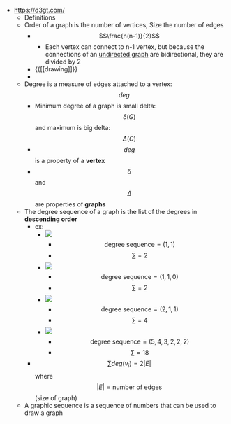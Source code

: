 - https://d3gt.com/
    - Definitions
    - Order of a graph is the number of vertices, Size the number of edges
        - $$\frac{n(n-1)}{2}$$ 
            - Each vertex can connect to n-1 vertex, but because the connections of an [undirected graph](((MGxjRmXPv))) are bidirectional, they are divided by 2
        - {{[[drawing]]}}
        - 
    - Degree is a measure of edges attached to a vertex: $$deg$$
        - Minimum degree of a graph is small delta: $$\delta(G)$$ and maximum is big delta: $$\Delta(G)$$
        - $$deg$$ is a property of a **vertex**
        - $$\delta$$ and $$\Delta$$ are properties of **graphs**
    - The degree sequence of a graph is the list of the degrees in **descending order**
        - ex:
            - ![](https://firebasestorage.googleapis.com/v0/b/firescript-577a2.appspot.com/o/imgs%2Fapp%2FJavier-knowledge-graph%2F26Rzq7CnEG.png?alt=media&token=fe357c33-cbc7-4354-bf15-6c8b926b86c7)
                - $$\text{degree sequence}=(1,1)$$
                - $$\sum = 2$$
            - ![](https://firebasestorage.googleapis.com/v0/b/firescript-577a2.appspot.com/o/imgs%2Fapp%2FJavier-knowledge-graph%2FzUWovDjthO.png?alt=media&token=fb7c1144-d3b3-4aa7-8cc0-a3540e81745d)
                - $$\text{degree sequence}=(1,1,0)$$
                - $$\sum = 2$$
            - ![](https://firebasestorage.googleapis.com/v0/b/firescript-577a2.appspot.com/o/imgs%2Fapp%2FJavier-knowledge-graph%2FFn5rwqEOve.png?alt=media&token=1bd4c4df-cb38-4070-8a97-818020f11404)
                - $$\text{degree sequence}=(2,1,1)$$
                - $$\sum = 4$$
            - ![](https://firebasestorage.googleapis.com/v0/b/firescript-577a2.appspot.com/o/imgs%2Fapp%2FJavier-knowledge-graph%2FMbgnY9JddI.png?alt=media&token=c33e2fed-7b42-44ca-8ecb-dd4f3b139e80)
                - $$\text{degree sequence}=(5, 4,3, 2,2,2 )$$
                - $$\sum = 18$$
        - $$\sum deg(v_i)=2|E|$$ 
where $$|E| = \text{number of edges}$$ (size of graph) 
    - A graphic sequence is a sequence of numbers that can be used to draw a graph

